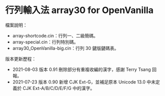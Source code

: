 # 行列輸入法 array30 for OpenVanilla
檔案說明：
* array-shortcode.cin：行列一、二級簡碼。
* array-special.cin：行列特別碼。
* array30_OpenVanilla-big.cin：行列 30 鍵版鍵碼表。

版本更新歷程：
* 2021-08-03 版本 0.91 刪除部分有重複收編的漢字，感謝 Terry Tsang 回報。
* 2021-07-23 版本 0.90 新增 CJK Ext-G，並補足原本 Unicode 13.0 中未定義於 CJK Ext-A/B/C/D/E/F/G 中的漢字。
